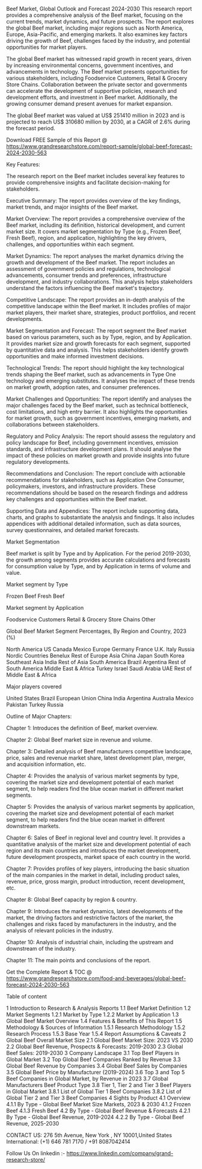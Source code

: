Beef Market, Global Outlook and Forecast 2024-2030
This research report provides a comprehensive analysis of the Beef market, focusing on the current trends, market dynamics, and future prospects. The report explores the global Beef market, including major regions such as North America, Europe, Asia-Pacific, and emerging markets. It also examines key factors driving the growth of Beef, challenges faced by the industry, and potential opportunities for market players.

The global Beef market has witnessed rapid growth in recent years, driven by increasing environmental concerns, government incentives, and advancements in technology. The Beef market presents opportunities for various stakeholders, including Foodservice Customers, Retail & Grocery Store Chains. Collaboration between the private sector and governments can accelerate the development of supportive policies, research and development efforts, and investment in Beef market. Additionally, the growing consumer demand present avenues for market expansion.

The global Beef market was valued at US$ 251410 million in 2023 and is projected to reach US$ 310680 million by 2030, at a CAGR of 2.6% during the forecast period.

Download FREE Sample of this Report @ https://www.grandresearchstore.com/report-sample/global-beef-forecast-2024-2030-563


Key Features:

The research report on the Beef market includes several key features to provide comprehensive insights and facilitate decision-making for stakeholders.

Executive Summary: The report provides overview of the key findings, market trends, and major insights of the Beef market.

Market Overview: The report provides a comprehensive overview of the Beef market, including its definition, historical development, and current market size. It covers market segmentation by Type (e.g., Frozen Beef, Fresh Beef), region, and application, highlighting the key drivers, challenges, and opportunities within each segment.

Market Dynamics: The report analyses the market dynamics driving the growth and development of the Beef market. The report includes an assessment of government policies and regulations, technological advancements, consumer trends and preferences, infrastructure development, and industry collaborations. This analysis helps stakeholders understand the factors influencing the Beef market's trajectory.

Competitive Landscape: The report provides an in-depth analysis of the competitive landscape within the Beef market. It includes profiles of major market players, their market share, strategies, product portfolios, and recent developments.

Market Segmentation and Forecast: The report segment the Beef market based on various parameters, such as by Type, region, and by Application. It provides market size and growth forecasts for each segment, supported by quantitative data and analysis. This helps stakeholders identify growth opportunities and make informed investment decisions.

Technological Trends: The report should highlight the key technological trends shaping the Beef market, such as advancements in Type One technology and emerging substitutes. It analyses the impact of these trends on market growth, adoption rates, and consumer preferences.

Market Challenges and Opportunities: The report identify and analyses the major challenges faced by the Beef market, such as technical bottleneck, cost limitations, and high entry barrier. It also highlights the opportunities for market growth, such as government incentives, emerging markets, and collaborations between stakeholders.

Regulatory and Policy Analysis: The report should assess the regulatory and policy landscape for Beef, including government incentives, emission standards, and infrastructure development plans. It should analyse the impact of these policies on market growth and provide insights into future regulatory developments.

Recommendations and Conclusion: The report conclude with actionable recommendations for stakeholders, such as Application One Consumer, policymakers, investors, and infrastructure providers. These recommendations should be based on the research findings and address key challenges and opportunities within the Beef market.

Supporting Data and Appendices: The report include supporting data, charts, and graphs to substantiate the analysis and findings. It also includes appendices with additional detailed information, such as data sources, survey questionnaires, and detailed market forecasts.

Market Segmentation

Beef market is split by Type and by Application. For the period 2019-2030, the growth among segments provides accurate calculations and forecasts for consumption value by Type, and by Application in terms of volume and value.

Market segment by Type



Frozen Beef
Fresh Beef


Market segment by Application



Foodservice Customers
Retail & Grocery Store Chains
Other


Global Beef Market Segment Percentages, By Region and Country, 2023 (%)



North America
US
Canada
Mexico
Europe
Germany
France
U.K.
Italy
Russia
Nordic Countries
Benelux
Rest of Europe
Asia
China
Japan
South Korea
Southeast Asia
India
Rest of Asia
South America
Brazil
Argentina
Rest of South America
Middle East & Africa
Turkey
Israel
Saudi Arabia
UAE
Rest of Middle East & Africa


Major players covered



United States
Brazil
European Union
China
India
Argentina
Australia
Mexico
Pakistan
Turkey
Russia


Outline of Major Chapters:

Chapter 1: Introduces the definition of Beef, market overview.

Chapter 2: Global Beef market size in revenue and volume.

Chapter 3: Detailed analysis of Beef manufacturers competitive landscape, price, sales and revenue market share, latest development plan, merger, and acquisition information, etc.

Chapter 4: Provides the analysis of various market segments by type, covering the market size and development potential of each market segment, to help readers find the blue ocean market in different market segments.

Chapter 5: Provides the analysis of various market segments by application, covering the market size and development potential of each market segment, to help readers find the blue ocean market in different downstream markets.

Chapter 6: Sales of Beef in regional level and country level. It provides a quantitative analysis of the market size and development potential of each region and its main countries and introduces the market development, future development prospects, market space of each country in the world.

Chapter 7: Provides profiles of key players, introducing the basic situation of the main companies in the market in detail, including product sales, revenue, price, gross margin, product introduction, recent development, etc.

Chapter 8: Global Beef capacity by region & country.

Chapter 9: Introduces the market dynamics, latest developments of the market, the driving factors and restrictive factors of the market, the challenges and risks faced by manufacturers in the industry, and the analysis of relevant policies in the industry.

Chapter 10: Analysis of industrial chain, including the upstream and downstream of the industry.

Chapter 11: The main points and conclusions of the report.

Get the Complete Report & TOC @ https://www.grandresearchstore.com/food-and-beverages/global-beef-forecast-2024-2030-563

Table of content

1 Introduction to Research & Analysis Reports
1.1 Beef Market Definition
1.2 Market Segments
1.2.1 Market by Type
1.2.2 Market by Application
1.3 Global Beef Market Overview
1.4 Features & Benefits of This Report
1.5 Methodology & Sources of Information
1.5.1 Research Methodology
1.5.2 Research Process
1.5.3 Base Year
1.5.4 Report Assumptions & Caveats
2 Global Beef Overall Market Size
2.1 Global Beef Market Size: 2023 VS 2030
2.2 Global Beef Revenue, Prospects & Forecasts: 2019-2030
2.3 Global Beef Sales: 2019-2030
3 Company Landscape
3.1 Top Beef Players in Global Market
3.2 Top Global Beef Companies Ranked by Revenue
3.3 Global Beef Revenue by Companies
3.4 Global Beef Sales by Companies
3.5 Global Beef Price by Manufacturer (2019-2024)
3.6 Top 3 and Top 5 Beef Companies in Global Market, by Revenue in 2023
3.7 Global Manufacturers Beef Product Type
3.8 Tier 1, Tier 2 and Tier 3 Beef Players in Global Market
3.8.1 List of Global Tier 1 Beef Companies
3.8.2 List of Global Tier 2 and Tier 3 Beef Companies
4 Sights by Product
4.1 Overview
4.1.1 By Type - Global Beef Market Size Markets, 2023 & 2030
4.1.2 Frozen Beef
4.1.3 Fresh Beef
4.2 By Type - Global Beef Revenue & Forecasts
4.2.1 By Type - Global Beef Revenue, 2019-2024
4.2.2 By Type - Global Beef Revenue, 2025-2030

CONTACT US:
276 5th Avenue, New York , NY 10001,United States
International: (+1) 646 781 7170 / +91 8087042414

Follow Us On linkedin :- https://www.linkedin.com/company/grand-research-store/



